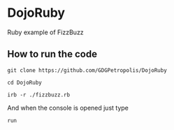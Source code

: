 # DojoRuby
Ruby example of FizzBuzz

## How to run the code
`git clone https://github.com/GDGPetropolis/DojoRuby`

`cd DojoRuby`

`irb -r ./fizzbuzz.rb`

And when the console is opened just type

`run`
